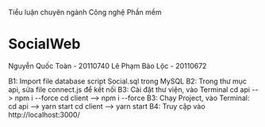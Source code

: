 Tiểu luận chuyên ngành Công nghệ Phần mềm
# SocialWeb
Nguyễn Quốc Toàn - 20110740
Lê Phạm Bảo Lộc - 20110672

B1: Import file database script Social.sql trong MySQL
B2: Trong thư mục api, sửa file connect.js để kết nối
B3: Cài đặt thư viện, vào Terminal
cd api --> npm i --force
cd client --> npm i --force
B3: Chạy Project, vào Terminal:
cd api --> yarn start
cd client --> yarn start
B4: Truy cập vào http://localhost:3000/